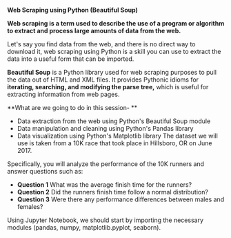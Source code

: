 **Web Scraping using Python (Beautiful Soup)**

**Web scraping is a term used to describe the use of a program or algorithm to extract and process large amounts of data from the web.**

Let's say you find data from the web, and there is no direct way to download it, web scraping using Python is a skill you can use to extract the data into a useful form that can be imported.

**Beautiful Soup** is a Python library used for web scraping purposes to pull the data out of HTML and XML files. It provides Pythonic idioms for **iterating, searching, and modifying the parse tree,** which is useful for extracting information from web pages.

**What are we going to do in this session-
**
- Data extraction from the web using Python's Beautiful Soup module
- Data manipulation and cleaning using Python's Pandas library
- Data visualization using Python's Matplotlib library
The dataset we will use is taken from a 10K race that took place in Hillsboro, OR on June 2017.

Specifically, you will analyze the performance of the 10K runners and answer questions such as:

- **Question 1** What was the average finish time for the runners?
- **Question 2** Did the runners finish time follow a normal distribution?
- **Question 3** Were there any performance differences between males and females?

Using Jupyter Notebook, we should start by importing the necessary modules (pandas, numpy, matplotlib.pyplot, seaborn).
